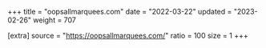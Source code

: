 +++
title = "oopsallmarquees.com"
date = "2022-03-22"
updated = "2023-02-26"
weight = 707

[extra]
source = "https://oopsallmarquees.com/"
ratio = 100
size = 1
+++
